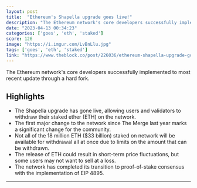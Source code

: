 ```yaml
---
layout: post
title:  "Ethereum's Shapella upgrade goes live!"
description: "The Ethereum network's core developers successfully implemented to most recent update through a hard fork."
date: "2023-04-13 00:34:23"
categories: ['goes', 'eth', 'staked']
score: 126
image: "https://i.imgur.com/LvBnLlu.jpg"
tags: ['goes', 'eth', 'staked']
link: "https://www.theblock.co/post/226036/ethereum-shapella-upgrade-goes-live"
---
```


The Ethereum network's core developers successfully implemented to most recent update through a hard fork.

## Highlights

- The Shapella upgrade has gone live, allowing users and validators to withdraw their staked ether (ETH) on the network.
- The first major change to the network since The Merge last year marks a significant change for the community.
- Not all of the 18 million ETH ($33 billion) staked on network will be available for withdrawal all at once due to limits on the amount that can be withdrawn.
- The release of ETH could result in short-term price fluctuations, but some users may not want to sell at a loss.
- The network has completed its transition to proof-of-stake consensus with the implementation of EIP 4895.

---
